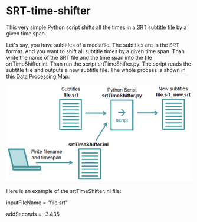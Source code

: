 # SRT-time-shifter
This very simple Python script shifts all the times in a SRT subtitle file by a given time span.

Let's say, you have subtitles of a mediafile. The subtitles are in the SRT format. And you want to shift all subtitle times by a given time span. Than write the name of the SRT file and the time span into the file srtTimeShifter.ini. Than run the script srtTimeShifter.py. The script reads the subtitle file and outputs a new subtitle file. The whole process is shown in this Data Processing Map:

![Data Processing Map](srtTimeShifter_dataProcessingMap.png)

Here is an example of the srtTimeShifter.ini file:

inputFileName = "file.srt"

addSeconds = -3.435
